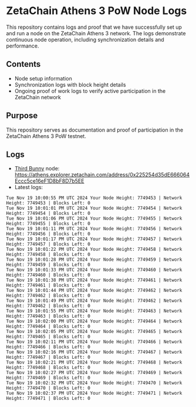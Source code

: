 # ZetaChain Athens 3 PoW Node Logs
This repository contains logs and proof that we have successfully set up and run a node on the ZetaChain Athens 3 network. The logs demonstrate continuous node operation, including synchronization details and performance.

## Contents
- Node setup information
- Synchronization logs with block height details
- Ongoing proof of work logs to verify active participation in the ZetaChain network

## Purpose
This repository serves as documentation and proof of participation in the ZetaChain Athens 3 PoW testnet.

## Logs

- [Third Bunny](https://thirdbunny.xyz/) node: https://athens.explorer.zetachain.com/address/0x225254d35dE666064Eccc5ce16eF1D8bF8D7b5EE
- Latest logs:
```
Tue Nov 19 10:00:55 PM UTC 2024 Your Node Height: 7749453 | Network Height: 7749453 | Blocks Left: 0
Tue Nov 19 10:01:01 PM UTC 2024 Your Node Height: 7749454 | Network Height: 7749454 | Blocks Left: 0
Tue Nov 19 10:01:06 PM UTC 2024 Your Node Height: 7749455 | Network Height: 7749455 | Blocks Left: 0
Tue Nov 19 10:01:11 PM UTC 2024 Your Node Height: 7749456 | Network Height: 7749456 | Blocks Left: 0
Tue Nov 19 10:01:17 PM UTC 2024 Your Node Height: 7749457 | Network Height: 7749457 | Blocks Left: 0
Tue Nov 19 10:01:22 PM UTC 2024 Your Node Height: 7749458 | Network Height: 7749458 | Blocks Left: 0
Tue Nov 19 10:01:28 PM UTC 2024 Your Node Height: 7749459 | Network Height: 7749459 | Blocks Left: 0
Tue Nov 19 10:01:33 PM UTC 2024 Your Node Height: 7749460 | Network Height: 7749460 | Blocks Left: 0
Tue Nov 19 10:01:38 PM UTC 2024 Your Node Height: 7749461 | Network Height: 7749461 | Blocks Left: 0
Tue Nov 19 10:01:44 PM UTC 2024 Your Node Height: 7749462 | Network Height: 7749462 | Blocks Left: 0
Tue Nov 19 10:01:49 PM UTC 2024 Your Node Height: 7749462 | Network Height: 7749462 | Blocks Left: 0
Tue Nov 19 10:01:55 PM UTC 2024 Your Node Height: 7749463 | Network Height: 7749463 | Blocks Left: 0
Tue Nov 19 10:02:00 PM UTC 2024 Your Node Height: 7749464 | Network Height: 7749464 | Blocks Left: 0
Tue Nov 19 10:02:05 PM UTC 2024 Your Node Height: 7749465 | Network Height: 7749465 | Blocks Left: 0
Tue Nov 19 10:02:11 PM UTC 2024 Your Node Height: 7749466 | Network Height: 7749466 | Blocks Left: 0
Tue Nov 19 10:02:16 PM UTC 2024 Your Node Height: 7749467 | Network Height: 7749467 | Blocks Left: 0
Tue Nov 19 10:02:21 PM UTC 2024 Your Node Height: 7749468 | Network Height: 7749468 | Blocks Left: 0
Tue Nov 19 10:02:27 PM UTC 2024 Your Node Height: 7749469 | Network Height: 7749469 | Blocks Left: 0
Tue Nov 19 10:02:32 PM UTC 2024 Your Node Height: 7749470 | Network Height: 7749470 | Blocks Left: 0
Tue Nov 19 10:02:37 PM UTC 2024 Your Node Height: 7749471 | Network Height: 7749471 | Blocks Left: 0
```
